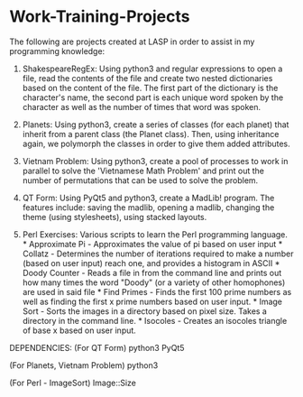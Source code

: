 # Work-Training-Projects


The following are projects created at LASP in order to assist in my programming knowledge:

1. ShakespeareRegEx:  Using python3 and regular expressions to open a file, read the contents of the file and 
        create two nested dictionaries based on the content of the file. The first part of the dictionary is the
        character's name, the second part is each unique word spoken by the character as well as the number of times
        that word was spoken.
        
2. Planets:  Using python3, create a series of classes (for each planet) that inherit from a parent class (the Planet
        class).  Then, using inheritance again, we polymorph the classes in order to give them added attributes.
        
3. Vietnam Problem:  Using python3, create a pool of processes to work in parallel to solve the 'Vietnamese Math Problem'
        and print out the number of permutations that can be used to solve the problem.
        
4. QT Form: Using PyQt5 and python3, create a MadLib! program.  The features include: saving the madlib, opening a madlib, 
        changing the theme (using stylesheets), using stacked layouts.

5. Perl Exercises:  Various scripts to learn the Perl programming language.
        * Approximate Pi - Approximates the value of pi based on user input
        * Collatz - Determines the number of iterations required to make a number (based on user input) reach one, and provides a histogram in ASCII
        * Doody Counter - Reads a file in from the command line and prints out how many times the word "Doody" (or a variety of other homophones) are used in said file
        * Find Primes - Finds the first 100 prime numbers as well as finding the first x prime numbers based on user input.
        * Image Sort - Sorts the images in a directory based on pixel size. Takes a directory in the command line.
        * Isocoles - Creates an isocoles triangle of base x based on user input.
        
DEPENDENCIES:
(For QT Form)
python3
PyQt5

(For Planets, Vietnam Problem)
python3

(For Perl - ImageSort)
Image::Size
